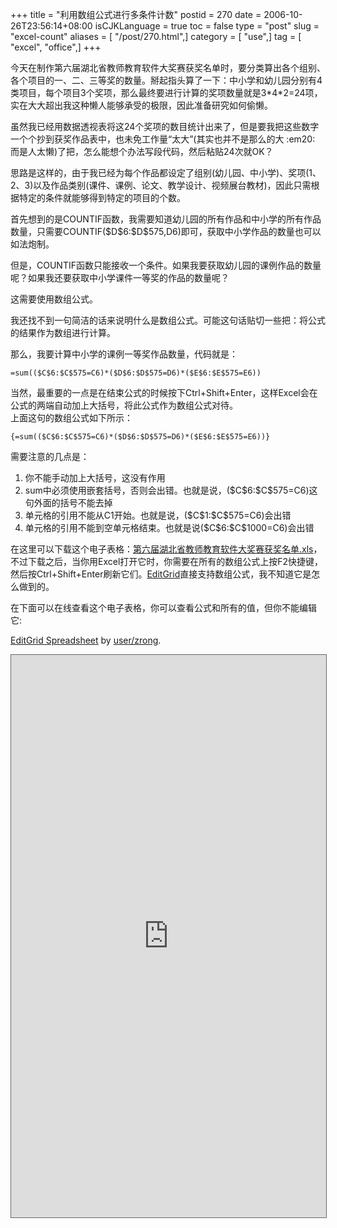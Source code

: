 +++
title = "利用数组公式进行多条件计数"
postid = 270
date = 2006-10-26T23:56:14+08:00
isCJKLanguage = true
toc = false
type = "post"
slug = "excel-count"
aliases = [ "/post/270.html",]
category = [ "use",]
tag = [ "excel", "office",]
+++


今天在制作第六届湖北省教师教育软件大奖赛获奖名单时，要分类算出各个组别、各个项目的一、二、三等奖的数量。掰起指头算了一下：中小学和幼儿园分别有4类项目，每个项目3个奖项，那么最终要进行计算的奖项数量就是3\*4\*2=24项，实在大大超出我这种懒人能够承受的极限，因此准备研究如何偷懒。

虽然我已经用数据透视表将这24个奖项的数目统计出来了，但是要我把这些数字一个个抄到获奖作品表中，也未免工作量“太大”(其实也并不是那么的大
:em20: 而是人太懒)了把，怎么能想个办法写段代码，然后粘贴24次就OK？

思路是这样的，由于我已经为每个作品都设定了组别(幼儿园、中小学)、奖项(1、2、3)以及作品类别(课件、课例、论文、教学设计、视频展台教材)，因此只需根据特定的条件就能够得到特定的项目的个数。

首先想到的是COUNTIF函数，我需要知道幼儿园的所有作品和中小学的所有作品数量，只需要COUNTIF(\$D\$6:\$D\$575,D6)即可，获取中小学作品的数量也可以如法炮制。

但是，COUNTIF函数只能接收一个条件。如果我要获取幼儿园的课例作品的数量呢？如果我还要获取中小学课件一等奖的作品的数量呢？

这需要使用数组公式。

我还找不到一句简洁的话来说明什么是数组公式。可能这句话贴切一些把：将公式的结果作为数组进行计算。

那么，我要计算中小学的课例一等奖作品数量，代码就是：<!--more-->

    =sum(($C$6:$C$575=C6)*($D$6:$D$575=D6)*($E$6:$E$575=E6))

当然，最重要的一点是在结束公式的时候按下Ctrl+Shift+Enter，这样Excel会在公式的两端自动加上大括号，将此公式作为数组公式对待。  
上面这句的数组公式如下所示：

    {=sum(($C$6:$C$575=C6)*($D$6:$D$575=D6)*($E$6:$E$575=E6))}

需要注意的几点是：

1.  你不能手动加上大括号，这没有作用
2.  sum中必须使用嵌套括号，否则会出错。也就是说，(\$C\$6:\$C\$575=C6)这句外面的括号不能去掉
3.  单元格的引用不能从C1开始。也就是说，(\$C\$1:\$C\$575=C6)会出错
4.  单元格的引用不能到空单元格结束。也就是说(\$C\$6:\$C\$1000=C6)会出错

在这里可以下载这个电子表格：[第六届湖北省教师教育软件大奖赛获奖名单.xls](http://www.editgrid.com/user/zrong/%E7%AC%AC%E5%85%AD%E5%B1%8A%E6%B9%96%E5%8C%97%E7%9C%81%E6%95%99%E5%B8%88%E6%95%99%E8%82%B2%E8%BD%AF%E4%BB%B6%E5%A4%A7%E5%A5%96%E8%B5%9B%E8%8E%B7%E5%A5%96%E5%90%8D%E5%8D%95.xls)，不过下载之后，当你用Excel打开它时，你需要在所有的数组公式上按F2快捷键，然后按Ctrl+Shift+Enter刷新它们。[EditGrid](http://www.editgrid.com/)直接支持数组公式，我不知道它是怎么做到的。

在下面可以在线查看这个电子表格，你可以查看公式和所有的值，但你不能编辑它:

[EditGrid
Spreadsheet](http://www.editgrid.com/user/zrong/%E7%AC%AC%E5%85%AD%E5%B1%8A%E6%B9%96%E5%8C%97%E7%9C%81%E6%95%99%E5%B8%88%E6%95%99%E8%82%B2%E8%BD%AF%E4%BB%B6%E5%A4%A7%E5%A5%96%E8%B5%9B%E8%8E%B7%E5%A5%96%E5%90%8D%E5%8D%95)
by [user/zrong](http://www.editgrid.com/user/zrong).

<iframe src="http://www.editgrid.com/publish/grid/user/zrong/%E7%AC%AC%E5%85%AD%E5%B1%8A%E6%B9%96%E5%8C%97%E7%9C%81%E6%95%99%E5%B8%88%E6%95%99%E8%82%B2%E8%BD%AF%E4%BB%B6%E5%A4%A7%E5%A5%96%E8%B5%9B%E8%8E%B7%E5%A5%96%E5%90%8D%E5%8D%95?show=tb,fb,rh,ch,mb," style="border: 1px solid #666666; height: 900px; width: 100%" frameborder="0">
</iframe>

